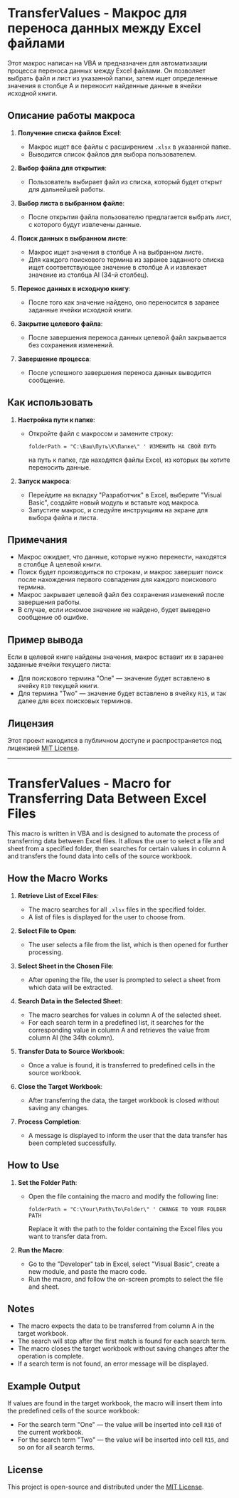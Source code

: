 # TransferValues - Макрос для переноса данных между Excel файлами

Этот макрос написан на VBA и предназначен для автоматизации процесса переноса данных между Excel файлами. Он позволяет выбрать файл и лист из указанной папки, затем ищет определенные значения в столбце A и переносит найденные данные в ячейки исходной книги.

## Описание работы макроса

1. **Получение списка файлов Excel**:
   - Макрос ищет все файлы с расширением `.xlsx` в указанной папке.
   - Выводится список файлов для выбора пользователем.

2. **Выбор файла для открытия**:
   - Пользователь выбирает файл из списка, который будет открыт для дальнейшей работы.

3. **Выбор листа в выбранном файле**:
   - После открытия файла пользователю предлагается выбрать лист, с которого будут извлечены данные.

4. **Поиск данных в выбранном листе**:
   - Макрос ищет значения в столбце A на выбранном листе.
   - Для каждого поискового термина из заранее заданного списка ищет соответствующее значение в столбце A и извлекает значение из столбца AI (34-й столбец).

5. **Перенос данных в исходную книгу**:
   - После того как значение найдено, оно переносится в заранее заданные ячейки исходной книги.

6. **Закрытие целевого файла**:
   - После завершения переноса данных целевой файл закрывается без сохранения изменений.

7. **Завершение процесса**:
   - После успешного завершения переноса данных выводится сообщение.

## Как использовать

1. **Настройка пути к папке**:
   - Откройте файл с макросом и замените строку:
     ```vba
     folderPath = "C:\Ваш\Путь\К\Папке\" ' ИЗМЕНИТЬ НА СВОЙ ПУТЬ
     ```
     на путь к папке, где находятся файлы Excel, из которых вы хотите переносить данные.

2. **Запуск макроса**:
   - Перейдите на вкладку "Разработчик" в Excel, выберите "Visual Basic", создайте новый модуль и вставьте код макроса.
   - Запустите макрос, и следуйте инструкциям на экране для выбора файла и листа.

## Примечания

- Макрос ожидает, что данные, которые нужно перенести, находятся в столбце A целевой книги.
- Поиск будет производиться по строкам, и макрос завершит поиск после нахождения первого совпадения для каждого поискового термина.
- Макрос закрывает целевой файл без сохранения изменений после завершения работы.
- В случае, если искомое значение не найдено, будет выведено сообщение об ошибке.

## Пример вывода

Если в целевой книге найдены значения, макрос вставит их в заранее заданные ячейки текущего листа:

- Для поискового термина "One" — значение будет вставлено в ячейку `R10` текущей книги.
- Для термина "Two" — значение будет вставлено в ячейку `R15`, и так далее для всех поисковых терминов.

## Лицензия

Этот проект находится в публичном доступе и распространяется под лицензией [MIT License](LICENSE).

________________________________________________________________________________________________________________

# TransferValues - Macro for Transferring Data Between Excel Files

This macro is written in VBA and is designed to automate the process of transferring data between Excel files. It allows the user to select a file and sheet from a specified folder, then searches for certain values in column A and transfers the found data into cells of the source workbook.

## How the Macro Works

1. **Retrieve List of Excel Files**:
   - The macro searches for all `.xlsx` files in the specified folder.
   - A list of files is displayed for the user to choose from.

2. **Select File to Open**:
   - The user selects a file from the list, which is then opened for further processing.

3. **Select Sheet in the Chosen File**:
   - After opening the file, the user is prompted to select a sheet from which data will be extracted.

4. **Search Data in the Selected Sheet**:
   - The macro searches for values in column A of the selected sheet.
   - For each search term in a predefined list, it searches for the corresponding value in column A and retrieves the value from column AI (the 34th column).

5. **Transfer Data to Source Workbook**:
   - Once a value is found, it is transferred to predefined cells in the source workbook.

6. **Close the Target Workbook**:
   - After transferring the data, the target workbook is closed without saving any changes.

7. **Process Completion**:
   - A message is displayed to inform the user that the data transfer has been completed successfully.

## How to Use

1. **Set the Folder Path**:
   - Open the file containing the macro and modify the following line:
     ```vba
     folderPath = "C:\Your\Path\To\Folder\" ' CHANGE TO YOUR FOLDER PATH
     ```
     Replace it with the path to the folder containing the Excel files you want to transfer data from.

2. **Run the Macro**:
   - Go to the "Developer" tab in Excel, select "Visual Basic", create a new module, and paste the macro code.
   - Run the macro, and follow the on-screen prompts to select the file and sheet.

## Notes

- The macro expects the data to be transferred from column A in the target workbook.
- The search will stop after the first match is found for each search term.
- The macro closes the target workbook without saving changes after the operation is complete.
- If a search term is not found, an error message will be displayed.

## Example Output

If values are found in the target workbook, the macro will insert them into the predefined cells of the source workbook:

- For the search term "One" — the value will be inserted into cell `R10` of the current workbook.
- For the search term "Two" — the value will be inserted into cell `R15`, and so on for all search terms.

## License

This project is open-source and distributed under the [MIT License](LICENSE).

